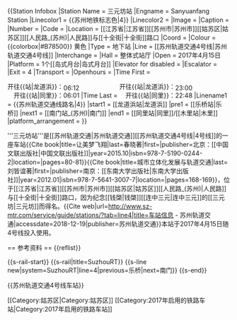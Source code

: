 {{Station Infobox
|Station Name = 三元坊站
|Engname = Sanyuanfang Station
|Linecolor1 = {{苏州地铁标志色|4}}
|Linecolor2 = 
|Image = 
|Caption = 
|Number = 
|Code = 
|Location = [[江苏省|江苏省]][[苏州市|苏州市]][[姑苏区|姑苏区]][[人民路_(苏州)|人民路]]与[[十全街|十全街]]路口
|Coord = <!--{{coord|待补充|N|待补充|E|display=inline,title}}-->
|Colour = {{colorbox|#B78500}} 黄色
|Type = 地下站
|Line = [[苏州轨道交通4号线|苏州轨道交通4号线]]
|Interchange = 
|Hall = 整体式站厅
|Open = 2017年4月15日
|Platform = 1个[[岛式月台|岛式月台]]<!--有待确认-->
|Elevator for disabled = 
|Escalator = 
|Exit = 4
|Transport = 
|Openhours = 
|Time First = <div style="display:inline-block; text-align: right;">开往{{站|龙道浜}}：<br />开往{{站|同里}}：</div><div style="display:inline-block; text-align: right;">06:12<br />06:01</div>
|Time Last = <div style="display:inline-block; text-align: right;">开往{{站|龙道浜}}：<br />开往{{站|同里}}：</div><div style="display:inline-block; text-align: right;">23:00<br />22:48</div>
|Linename1 = {{苏州轨道交通线路名|4}}
|start1 = [[龙道浜站|龙道浜]]
|pre1 = [[乐桥站|乐桥]]
|next1 = [[南门站_(苏州)|南门]]
|end1 = [[同里站|同里]]/[[木里站|木里]]
|platform_arrangement = 
}}

'''三元坊站'''是[[苏州轨道交通|苏州轨道交通]][[苏州轨道交通4号线|4号线]]的一座车站<ref>{{Cite book|title=让美梦飞翔|last=春晓著|first=|publisher=北京：[[中国文联出版社|中国文联出版社]]|year=2015.10|isbn=978-7-5190-0244-2|location=|pages=80-81}}</ref><ref>{{Cite book|title=城市立体化发展与轨道交通|last=刘皆谊著|first=|publisher=南京：[[东南大学出版社|东南大学出版社]]|year=2012.01|isbn=978-7-5641-3007-7|location=|pages=168-169}}</ref>，位于[[江苏省|江苏省]][[苏州市|苏州市]][[姑苏区|姑苏区]][[人民路_(苏州)|人民路]]与[[十全街|十全街]]路口，因为纪念[[钱棨|钱棨]][[连中三元|连中三元]]的[[三元坊|三元坊]]而得名。<ref>{{Cite web|url=http://www.sz-mtr.com/service/guide/stations/?tab=line4|title=车站信息 - 苏州轨道交通|accessdate=2018-12-19|publisher=苏州轨道交通}}</ref>本站于2017年4月15日随4号线投入使用。

== 参考资料 ==
{{reflist}}

{{s-rail-start}}
{{s-rail|title=SuzhouRT}}
{{s-line new|system=SuzhouRT|line=4|previous=乐桥|next=南门}}
{{s-end}}

{{苏州轨道交通4号线车站}}

[[Category:姑苏区|Category:姑苏区]]
[[Category:2017年启用的铁路车站|Category:2017年启用的铁路车站]]